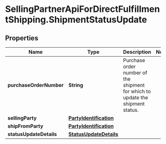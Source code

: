 # SellingPartnerApiForDirectFulfillmentShipping.ShipmentStatusUpdate

## Properties

Name | Type | Description | Notes
------------ | ------------- | ------------- | -------------
**purchaseOrderNumber** | **String** | Purchase order number of the shipment for which to update the shipment status. | 
**sellingParty** | [**PartyIdentification**](PartyIdentification.md) |  | 
**shipFromParty** | [**PartyIdentification**](PartyIdentification.md) |  | 
**statusUpdateDetails** | [**StatusUpdateDetails**](StatusUpdateDetails.md) |  | 



